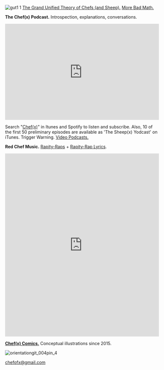 ![gut1 1](https://user-images.githubusercontent.com/25256570/50060037-60cd1380-0143-11e9-8900-f682b8071d5e.png)
[The Grand Unified Theory of Chefs (and Sheep).](https://drive.google.com/open?id=1rsG8FJndwGp2N7rGXBk1TpqgTqXBEsU5) [More Bad Math.](https://drive.google.com/open?id=1eIErGm1g7K4sz4WCqiIOiKoobbV-yN7-)

**The Chef(x) Podcast.** Introspection, explanations, conversations.

<iframe width="100%" height="315" src="https://www.youtube.com/embed/Mmbpft8PIjo?start=1040" frameborder="0" allow="accelerometer; autoplay; encrypted-media; gyroscope; picture-in-picture" allowfullscreen></iframe> 

Search "[Chef(x)](https://open.spotify.com/show/2621Jbw5efMNSr9MeSAR7M)" in Itunes and Spotify to listen and subscribe. Also, 10 of the first 50 preliminary episodes are available as 'The Sheep(x) Yodcast' on iTunes. Trigger Warning. [Video Podcasts.](https://www.youtube.com/playlist?list=PLpf-EegYnknSY97yiky58ZRryyURuNG_m)

**Red Chef Music.** [Rapity-Raps](https://soundcloud.com/redchef/albums) + [Rapity-Rap Lyrics](https://drive.google.com/open?id=1YJFqU4T3h9VbFE0tUbFX0o1KQvKV_XUc).

<iframe width="100%" height="600" scrolling="no" frameborder="no" allow="autoplay" src="https://w.soundcloud.com/player/?url=https%3A//api.soundcloud.com/playlists/709641285&color=%23ff5500&auto_play=false&hide_related=false&show_comments=true&show_user=true&show_reposts=false&show_teaser=true&visual=true"></iframe>

[**Chef(x) Comics.**](https://www.instagram.com/chefofx/?hl=en) Conceptual illustrations since 2015. 

![orientationgit_004pin_4](https://user-images.githubusercontent.com/25256570/53441334-71a7ca00-39bb-11e9-9a72-e33cc9e06a6e.png)

chefofx@gmail.com    

